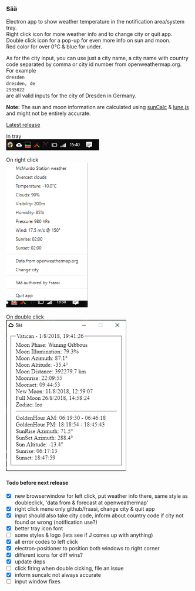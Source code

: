 ### Sää

Electron app to show weather temperature in the notification area/system tray.  
Right click icon for more weather info and to change city or quit app.  
Double click icon for a pop-up for even more info on sun and moon.  
Red color for over 0&deg;C & blue for under.

As for the city input, you can use just a city name, a city name with country code separated by comma or city id number from openweathermap.org.  
For example  
`dresden`  
`dresden, de`  
`2935022`  
are all valid inputs for the city of Dresden in Germany.

**Note:** The sun and moon information are calculated using [sunCalc](https://github.com/mourner/suncalc) & [lune.js](https://github.com/ryanseys/lune) and might not be entirely accurate.

[Latest release](https://github.com/Fraasi/Saeae/releases/latest)


In tray  
![Tray pic](pics/2018-10-26_1541.png)

On right click  
![right click](pics/2018-10-26_1538.png)  

On double click  
![right click](pics/2018-08-01_1941.png)  


#### Todo before next release
* [x] new browserwindow for left click, put weather info there, same style as doubleclick, 'data from & forecast at openweathermap'
* [x] right click menu only github/fraasi, change city & quit app
* [x] input should also take city code, inform about country code if city not found or wrong (notification use?)
* [x] better tray icon font
* [ ] some styles & logo (lets see if J comes up with anything)
* [x] all error codes to left click
* [x] electron-positioner to position both windows to right corner
* [x] different icons for diff wins?
* [x] update deps
* [ ] click firing when double cicking, file an issue
* [x] inform suncalc not always accurate
* [ ] input window fixes

<!-- icons from https://www.s-ings.com/typicons/ & material.io/tools/icons-->